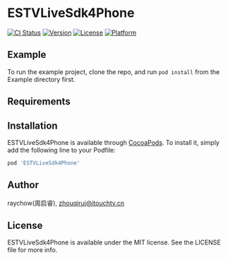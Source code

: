 # ESTVLiveSdk4Phone

[![CI Status](https://img.shields.io/travis/raychow(周启睿)/ESTVLiveSdk4Phone.svg?style=flat)](https://travis-ci.org/raychow(周启睿)/ESTVLiveSdk4Phone)
[![Version](https://img.shields.io/cocoapods/v/ESTVLiveSdk4Phone.svg?style=flat)](https://cocoapods.org/pods/ESTVLiveSdk4Phone)
[![License](https://img.shields.io/cocoapods/l/ESTVLiveSdk4Phone.svg?style=flat)](https://cocoapods.org/pods/ESTVLiveSdk4Phone)
[![Platform](https://img.shields.io/cocoapods/p/ESTVLiveSdk4Phone.svg?style=flat)](https://cocoapods.org/pods/ESTVLiveSdk4Phone)

## Example

To run the example project, clone the repo, and run `pod install` from the Example directory first.

## Requirements

## Installation

ESTVLiveSdk4Phone is available through [CocoaPods](https://cocoapods.org). To install
it, simply add the following line to your Podfile:

```ruby
pod 'ESTVLiveSdk4Phone'
```

## Author

raychow(周启睿), zhouqirui@itouchtv.cn

## License

ESTVLiveSdk4Phone is available under the MIT license. See the LICENSE file for more info.
